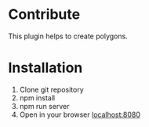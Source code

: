 # Contribute
This plugin helps to create polygons.

# Installation
1. Clone git repository
2. npm install
3. npm run server
4. Open in your browser [localhost:8080](localhost:8080)